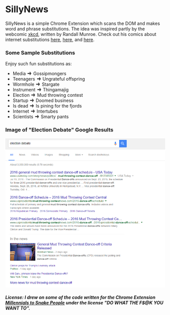 # SillyNews

SillyNews is a simple Chrome Extension which scans the DOM and makes word and phrase substitutions. The idea was inspired partly by the webcomic [xkcd](http://xkcd.com/), written by Randall Munroe. Check out his comics about internet substitutions [here](http://xkcd.com/1288/), [here](https://xkcd.com/1625/), and [here](https://xkcd.com/1679/).

### Some Sample Substitutions

Enjoy such fun substitutions as:

- Media ![arrow] Gossipmongers
- Teenagers ![arrow] Ungrateful offspring
- Wormhole ![arrow] Stargate
- Instrument ![arrow] Thingamajig
- Election ![arrow] Mud throwing contest
- Startup ![arrow] Doomed business
- Is dead ![arrow] Is pining for the fjords
- Internet ![arrow] Intertubes
- Scientists ![arrow] Smarty pants

[arrow]: arrow.png

### Image of "Election Debate" Google Results

![Election Google Results](/ElectionScrnGrab.png)

##### License: I drew on some of the code written for the Chrome Extension [Millennials to Snake People](https://github.com/ericwbailey/millennials-to-snake-people) under the license "DO WHAT THE F$@K YOU WANT TO".
